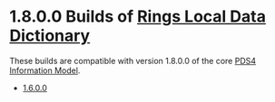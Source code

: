 # 1.8.0.0 Builds of [Rings Local Data Dictionary](../../src)

These builds are compatible with version 1.8.0.0 of the core [PDS4 Information Model](https://pds.nasa.gov/pds4/doc/im/).

- [1.6.0.0](1.6.0.0)
